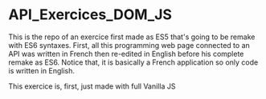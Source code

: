 # API_Exercices_DOM_JS
This is the repo of an exercice first made as ES5 that's going to be remake with ES6 syntaxes.
First, all this programming web page connected to an API was written in French then re-edited in English before his complete remake as ES6.
Notice that, it is basically a French application so only code is written in English.

This exercice is, first, just made with full Vanilla JS
